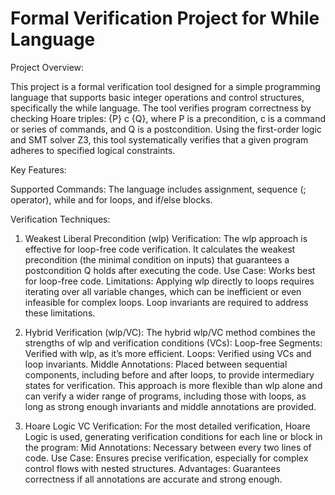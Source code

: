 # Formal Verification Project for While Language

Project Overview: 

This project is a formal verification tool designed for a simple programming language that supports basic integer operations and control structures, specifically the while language. The tool verifies program correctness by checking Hoare triples: {P} c {Q}, where P is a precondition, c is a command or series of commands, and Q is a postcondition. Using the first-order logic and SMT solver Z3, this tool systematically verifies that a given program adheres to specified logical constraints.

Key Features: 

Supported Commands: The language includes assignment, sequence (; operator), while and for loops, and if/else blocks.

Verification Techniques:

1. Weakest Liberal Precondition (wlp) Verification:
The wlp approach is effective for loop-free code verification. It calculates the weakest precondition (the minimal condition on inputs) that guarantees a postcondition Q holds after executing the code.
Use Case: Works best for loop-free code.
Limitations: Applying wlp directly to loops requires iterating over all variable changes, which can be inefficient or even infeasible for complex loops. Loop invariants are required to address these limitations.

2. Hybrid Verification (wlp/VC):
The hybrid wlp/VC method combines the strengths of wlp and verification conditions (VCs):
Loop-free Segments: Verified with wlp, as it’s more efficient.
Loops: Verified using VCs and loop invariants.
Middle Annotations: Placed between sequential components, including before and after loops, to provide intermediary states for verification.
This approach is more flexible than wlp alone and can verify a wider range of programs, including those with loops, as long as strong enough invariants and middle annotations are provided.

3. Hoare Logic VC Verification:
For the most detailed verification, Hoare Logic is used, generating verification conditions for each line or block in the program:
Mid Annotations: Necessary between every two lines of code.
Use Case: Ensures precise verification, especially for complex control flows with nested structures.
Advantages: Guarantees correctness if all annotations are accurate and strong enough.